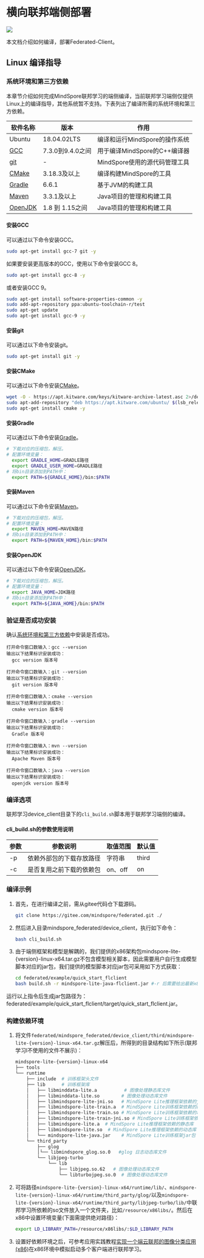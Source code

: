 # 横向联邦端侧部署

<a href="https://gitee.com/mindspore/docs/blob/master/docs/federated/docs/source_zh_cn/deploy_federated_client.md" target="_blank"><img src="https://mindspore-website.obs.cn-north-4.myhuaweicloud.com/website-images/master/resource/_static/logo_source.png"></a>

本文档介绍如何编译，部署Federated-Client。

## Linux 编译指导

### 系统环境和第三方依赖

本章节介绍如何完成MindSpore联邦学习的端侧编译，当前联邦学习端侧仅提供Linux上的编译指导，其他系统暂不支持。下表列出了编译所需的系统环境和第三方依赖。

| 软件名称                  | 版本  |  作用 |
|-----------------------| ------------ | ------------ |
| Ubuntu                | 18.04.02LTS   | 编译和运行MindSpore的操作系统  |
| [GCC](#安装gcc)         | 7.3.0到9.4.0之间  | 用于编译MindSpore的C++编译器 |
| [git](#安装git)         | -  | MindSpore使用的源代码管理工具 |
| [CMake](#安装cmake)     | 3.18.3及以上  | 编译构建MindSpore的工具 |
| [Gradle](#安装gradle)   | 6.6.1  | 基于JVM的构建工具  |
| [Maven](#安装maven)     | 3.3.1及以上  | Java项目的管理和构建工具  |
| [OpenJDK](#安装openjdk) | 1.8 到 1.15之间  | Java项目的管理和构建工具  |

#### 安装GCC

可以通过以下命令安装GCC。

```bash
sudo apt-get install gcc-7 git -y
```

如果要安装更高版本的GCC，使用以下命令安装GCC 8。

```bash
sudo apt-get install gcc-8 -y
```

或者安装GCC 9。

```bash
sudo apt-get install software-properties-common -y
sudo add-apt-repository ppa:ubuntu-toolchain-r/test
sudo apt-get update
sudo apt-get install gcc-9 -y
```

#### 安装git

可以通过以下命令安装git。

```bash
sudo apt-get install git -y
```

#### 安装CMake

可以通过以下命令安装[CMake](https://cmake.org/)。

```bash
wget -O - https://apt.kitware.com/keys/kitware-archive-latest.asc 2>/dev/null | sudo apt-key add -
sudo apt-add-repository "deb https://apt.kitware.com/ubuntu/ $(lsb_release -cs) main"
sudo apt-get install cmake -y
```

#### 安装Gradle

可以通过以下命令安装[Gradle](https://gradle.org/releases/)。

```bash
# 下载对应的压缩包，解压。
# 配置环境变量：
  export GRADLE_HOME=GRADLE路径
  export GRADLE_USER_HOME=GRADLE路径
# 将bin目录添加到PATH中：
  export PATH=${GRADLE_HOME}/bin:$PATH
```

#### 安装Maven

可以通过以下命令安装[Maven](https://archive.apache.org/dist/maven/maven-3/)。

```bash
# 下载对应的压缩包，解压。
# 配置环境变量：
  export MAVEN_HOME=MAVEN路径
# 将bin目录添加到PATH中：
  export PATH=${MAVEN_HOME}/bin:$PATH
```

#### 安装OpenJDK

可以通过以下命令安装[OpenJDK](https://jdk.java.net/archive/)。

```bash
# 下载对应的压缩包，解压。
# 配置环境变量：
  export JAVA_HOME=JDK路径
# 将bin目录添加到PATH中：
  export PATH=${JAVA_HOME}/bin:$PATH
```

### 验证是否成功安装

确认[系统环境和第三方依赖](#系统环境和第三方依赖)中安装是否成功。

```text
打开命令窗口数输入：gcc --version
输出以下结果标识安装成功：
  gcc version 版本号

打开命令窗口数输入：git --version
输出以下结果标识安装成功：
  git version 版本号

打开命令窗口数输入：cmake --version
输出以下结果标识安装成功：
  cmake version 版本号

打开命令窗口数输入：gradle --version
输出以下结果标识安装成功：
  Gradle 版本号

打开命令窗口数输入：mvn --version
输出以下结果标识安装成功：
  Apache Maven 版本号

打开命令窗口数输入：java --version
输出以下结果标识安装成功：
  openjdk version 版本号

```

### 编译选项

联邦学习device_client目录下的`cli_build.sh`脚本用于联邦学习端侧的编译。

#### cli_build.sh的参数使用说明

| 参数 | 参数说明                 | 取值范围 | 默认值       |
| ---- | ------------------------ | -------- | ------------ |
| -p   | 依赖外部包的下载存放路径 | 字符串   | third |
| -c   | 是否复用之前下载的依赖包 | on、off  | on           |

### 编译示例

1. 首先，在进行编译之前，需从gitee代码仓下载源码。

    ```bash
    git clone https://gitee.com/mindspore/federated.git ./
    ```

2. 然后进入目录mindspore_federated/device_client，执行如下命令：

    ```bash
    bash cli_build.sh
    ```

3. 由于端侧框架和模型是解耦的，我们提供的x86架构包mindspore-lite-{version}-linux-x64.tar.gz不包含模型相关脚本，因此需要用户自行生成模型脚本对应的jar包，我们提供的模型脚本对应jar包可采用如下方式获取：

    ```bash
    cd federated/example/quick_start_flclient
    bash build.sh -r mindspore-lite-java-flclient.jar #-r 后需要给出最新x86架构包绝对路径(步骤2生成，federated/mindspore_federated/device_client/build/libs/jarX86/mindspore-lite-java-flclient.jar)
    ```

运行以上指令后生成jar包路径为：federated/example/quick_start_flclient/target/quick_start_flclient.jar。

### 构建依赖环境

1. 将文件`federated/mindspore_federated/device_client/third/mindspore-lite-{version}-linux-x64.tar.gz`解压后，所得到的目录结构如下所示(联邦学习l不使用的文件不展示)：

    ```sh
    mindspore-lite-{version}-linux-x64
    ├── tools
    └── runtime
        ├── include  # 训练框架头文件
        ├── lib      # 训练框架库
        │   ├── libminddata-lite.a          # 图像处理静态库文件
        │   ├── libminddata-lite.so        # 图像处理动态库文件
        │   ├── libmindspore-lite-jni.so   # MindSpore Lite推理框架依赖的jni动态库
        │   ├── libmindspore-lite-train.a  # MindSpore Lite训练框架依赖的静态库
        │   ├── libmindspore-lite-train.so # MindSpore Lite训练框架依赖的动态库
        │   ├── libmindspore-lite-train-jni.so # MindSpore Lite训练框架依赖的jni动态库
        │   ├── libmindspore-lite.a  # MindSpore Lite推理框架依赖的静态库
        │   ├── libmindspore-lite.so  # MindSpore Lite推理框架依赖的动态库
        │   └── mindspore-lite-java.jar    # MindSpore Lite训练框架jar包
        └── third_party
            ├── glog
            │└── libmindspore_glog.so.0   #glog 日志动态库文件
            └── libjpeg-turbo
                └── lib
                    ├── libjpeg.so.62   # 图像处理动态库文件
                    └── libturbojpeg.so.0  # 图像处理动态库文件
    ```

2. 可将路径`mindspore-lite-{version}-linux-x64/runtime/lib/`、`mindspore-lite-{version}-linux-x64/runtime/third_party/glog/`以及`mindspore-lite-{version}-linux-x64/runtime/third_party/libjpeg-turbo/lib/`中联邦学习所依赖的so文件放入一个文件夹，比如`/resource/x86libs/`。然后在x86中设置环境变量(下面需提供绝对路径)：

    ```sh
    export LD_LIBRARY_PATH=/resource/x86libs/:$LD_LIBRARY_PATH
    ```

3. 设置好依赖环境之后，可参考应用实践教程[实现一个端云联邦的图像分类应用(x86)](https://www.mindspore.cn/federated/docs/zh-CN/master/image_classification_application.html)在x86环境中模拟启动多个客户端进行联邦学习。